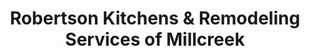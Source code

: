 ---
title: "Robertson Kitchens & Remodeling Services of Millcreek"
url: /erie/robertson-kitchens-and-remodeling-services-of-millcreek/
shop: kitchen
---